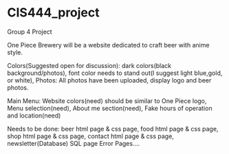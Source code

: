 # CIS444_project
Group 4 Project

One Piece Brewery will be a website dedicated to craft beer with anime style.

Colors(Suggested open for discussion): dark colors(black background/photos), font color needs to stand out(I suggest light blue,gold, or white),
Photos: All photos have been uploaded, display logo and beer photos.

Main Menu:
  Website colors(need) should be similar to One Piece logo,
  Menu selection(need),
  About me section(need),
  Fake hours of operation and location(need)

Needs to be done:
  beer html page & css page,
  food html page & css page,
  shop html page & css page,
  contact html page & css page,
  newsletter(Database) SQL page
  Error Pages....
